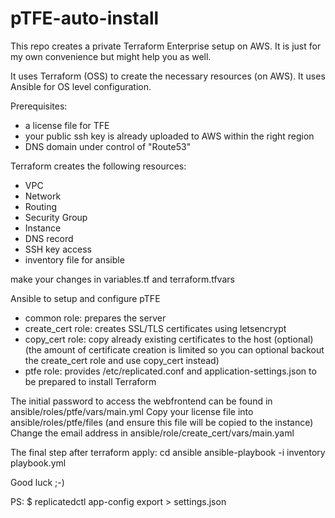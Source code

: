 # pTFE-auto-install

This repo creates a private Terraform Enterprise setup on AWS. 
It is just for my own convenience but might help you as well.

It uses Terraform (OSS) to create the necessary resources (on AWS).
It uses Ansible for OS level configuration.

Prerequisites:
- a license file for TFE
- your public ssh key is already uploaded to AWS within the right region
- DNS domain under control of "Route53"

Terraform creates the following resources:
- VPC
- Network
- Routing
- Security Group
- Instance
- DNS record
- SSH key access
- inventory file for ansible

make your changes in variables.tf and terraform.tfvars

Ansible to setup and configure pTFE
- common role: prepares the server 
- create_cert role: creates SSL/TLS certificates using letsencrypt
- copy_cert role: copy already existing certificates to the host (optional) 
  (the amount of certificate creation is limited so you can optional backout the create_cert role and use copy_cert instead)
- ptfe role: provides /etc/replicated.conf and application-settings.json to be prepared to install Terraform

The initial password to access the webfrontend can be found in ansible/roles/ptfe/vars/main.yml
Copy your license file into ansible/roles/ptfe/files (and ensure this file will be copied to the instance)
Change the email address in ansible/role/create_cert/vars/main.yaml

The final step after terraform apply:
cd ansible
ansible-playbook -i inventory playbook.yml

Good luck ;-)

PS:  $ replicatedctl app-config export > settings.json 
